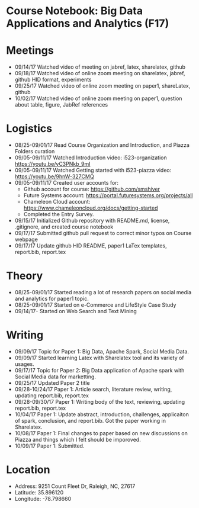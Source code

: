 # Course Notebook: Big Data Applications and Analytics (F17)

# Meetings
* 09/14/17  Watched video of meeting on jabref, latex, sharelatex, github 
* 09/18/17  Watched video of online zoom meeting on sharelatex, jabref, github HID format, experiments
* 09/25/17  Watched video of online zoom meeting on paper1, shareLatex, github
* 10/02/17  Watched video of online zoom meeting on paper1, question about table, figure, JabRef references

# Logistics    
* 08/25-09/01/17  Read Course Organization and Introduction, and Piazza Folders curation
* 09/05-09/11/17  Watched Introduction video: i523-organization https://youtu.be/yC3PNkb_9mI  
* 09/05-09/11/17  Watched Getting started with i523-piazza video: https://youtu.be/9hnW-327CMQ 
* 09/05-09/11/17  Created user accounts for: 
  * Github account for course: https://github.com/smshiver
  * Future Systems account: https://portal.futuresystems.org/projects/all
  * Chameleon Cloud account: https://www.chameleoncloud.org/docs/getting-started
  * Completed the Entry Survey.
* 09/15/17  Initialized Github repository with README.md, license, .gitignore, and created course notebook
* 09/17/17  Submitted github pull request to correct minor typos on Course webpage 
* 09/17/17  Update github HID README, paper1 LaTex templates, report.bib, report.tex 

#  Theory
* 08/25-09/01/17  Started reading a lot of research papers on social media and analytics for paper1 topic.
* 08/25-09/01/17  Started on e-Commerce and LifeStyle Case Study
* 09/14/17-       Started on  Web Search and Text Mining

# Writing
* 09/09/17  Topic for Paper 1: Big Data, Apache Spark, Social Media Data.
* 09/09/17  Started learning Latex with Sharelatex tool and its variety of usages.
* 09/17/17  Topic for Paper 2: Big Data application of Apache spark with Social Media data for marketting.
* 09/25/17  Updated Paper 2 title
* 09/28-10/24/17  Paper 1: Article search, literature review, writing, updating report.bib, report.tex
* 09/28-09/30/17  Paper 1: Writing body of the text, reviewing, updating report.bib, report.tex
* 10/04/17  Paper 1: Update abstract, introduction, challenges, applicaiton of spark, conclusion, and report.bib. Got the paper working in Sharelatex.
* 10/08/17  Paper 1: Final changes to paper based on new discussions on Piazza and things which I felt should be imporoved.
* 10/09/17  Paper 1: Submitted.

# Location
* Address: 9251 Count Fleet Dr, Raleigh, NC, 27617
* Latitude: 35.896120
* Longitude: -78.798660
